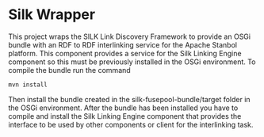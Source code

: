 Silk Wrapper
===========

This project wraps the SILK Link Discovery Framework to provide an OSGi bundle with an RDF to RDF interlinking service for the Apache Stanbol platform.
This component provides a service for the Silk Linking Engine component so this must be previously installed in the OSGi environment. To compile the bundle run the command

    mvn install

Then install the bundle created in the silk-fusepool-bundle/target folder in the OSGi environment. After the bundle has been installed you have to compile and install
the Silk Linking Engine component that provides the interface to be used by other components or client for the interlinking task. 
